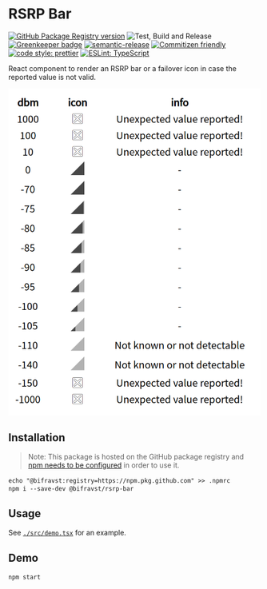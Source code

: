 # RSRP Bar

[![GitHub Package Registry version](https://img.shields.io/github/release/bifravst/rsrp-bar.svg?label=GPR&logo=github)](https://github.com/bifravst/rsrp-bar/packages/131210)
![Test, Build and Release](https://github.com/bifravst/rsrp-bar/workflows/Test,%20Build%20and%20Release/badge.svg)
[![Greenkeeper badge](https://badges.greenkeeper.io/bifravst/rsrp-bar.svg)](https://greenkeeper.io/)
[![semantic-release](https://img.shields.io/badge/%20%20%F0%9F%93%A6%F0%9F%9A%80-semantic--release-e10079.svg)](https://github.com/semantic-release/semantic-release)
[![Commitizen friendly](https://img.shields.io/badge/commitizen-friendly-brightgreen.svg)](http://commitizen.github.io/cz-cli/)
[![code style: prettier](https://img.shields.io/badge/code_style-prettier-ff69b4.svg)](https://github.com/prettier/prettier/)
[![ESLint: TypeScript](https://img.shields.io/badge/ESLint-TypeScript-blue.svg)](https://github.com/typescript-eslint/typescript-eslint)

React component to render an RSRP bar or a failover icon in case the reported
value is not valid.

![Demo](./screenshot.png)

## Installation

> Note: This package is hosted on the GitHub package registry and
> [npm needs to be configured](https://help.github.com/en/articles/configuring-npm-for-use-with-github-package-registry#installing-a-package)
> in order to use it.

    echo "@bifravst:registry=https://npm.pkg.github.com" >> .npmrc
    npm i --save-dev @bifravst/rsrp-bar

## Usage

See [`./src/demo.tsx`](./src/demo.tsx) for an example.

## Demo

    npm start
